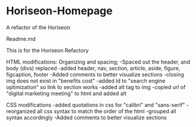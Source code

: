 # Horiseon-Homepage
A refactor of the Horiseon 

Readme.md 

This is for the Horiseon Refactory

HTML modifications:
Organizing and spacing; 
-Spaced out the header, and body (divs)
replaced
-added header, nav, section, article, aside, figure, figcaption, footer
-Added comments to better visualize sections 
-closing img does not exist in "benefits cost"
-added Id to "search engine optimization" so link to section works
-added alt tag to img
-copied url of "digital marketing meeting" to html and added alt

CSS modifications
-added quotations in css for "calibri" and "sans-serif"
-reorganized all css syntax to match the order of the html
-grouped all syntax accordingly
-Added comments to better visualize sections 
